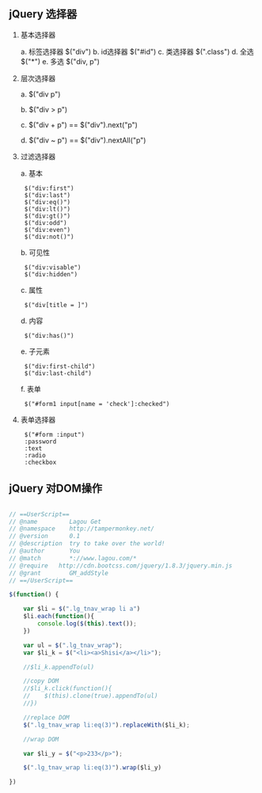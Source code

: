## jQuery 选择器

1. 基本选择器

    a. 标签选择器 $("div")
    b. id选择器 $("#id")
    c. 类选择器 $(".class")
    d. 全选 $("*")
    e. 多选 $("div, p")

2. 层次选择器

    a. $("div p")

    b. $("div > p")
    
    c. $("div + p") == $("div").next("p")
    
    d. $("div ~ p") == $("div").nextAll("p")

3. 过滤选择器

    a. 基本

        $("div:first")
        $("div:last")
        $("div:eq()")
        $("div:lt()")
        $("div:gt()")
        $("div:odd")
        $("div:even")
        $("div:not()")
    
    b. 可见性
    
        $("div:visable")
        $("div:hidden")
    
    c. 属性
    
        $("div[title = ]")
    
    d. 内容
    
        $("div:has()")
    
    e. 子元素
    
        $("div:first-child")
        $("div:last-child")
    
    f. 表单
    
        $("#form1 input[name = 'check']:checked") 

4. 表单选择器

        $("#form :input")
        :password
        :text
        :radio
        :checkbox

## jQuery 对DOM操作


```js

// ==UserScript==
// @name         Lagou Get
// @namespace    http://tampermonkey.net/
// @version      0.1
// @description  try to take over the world!
// @author       You
// @match        *://www.lagou.com/*
// @require   http://cdn.bootcss.com/jquery/1.8.3/jquery.min.js
// @grant        GM_addStyle
// ==/UserScript==

$(function() {

    var $li = $(".lg_tnav_wrap li a")
    $li.each(function(){
        console.log($(this).text());
    })

    var ul = $(".lg_tnav_wrap");
    var $li_k = $("<li><a>Shisi</a></li>");

    //$li_k.appendTo(ul)

    //copy DOM
    //$li_k.click(function(){
    //    $(this).clone(true).appendTo(ul)
    //})

    //replace DOM
    $(".lg_tnav_wrap li:eq(3)").replaceWith($li_k);

    //wrap DOM

    var $li_y = $("<p>233</p>");

    $(".lg_tnav_wrap li:eq(3)").wrap($li_y)

})
```
